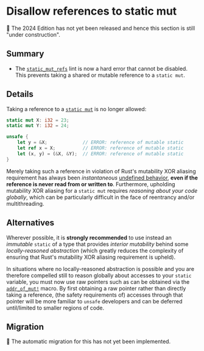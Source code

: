 # Disallow references to static mut

🚧 The 2024 Edition has not yet been released and hence this section is still "under construction".

## Summary

- The [`static_mut_refs`] lint is now a hard error that cannot be disabled.
  This prevents taking a shared or mutable reference to a `static mut`.

[`static_mut_refs`]: ../../rustc/lints/listing/warn-by-default.html#static-mut-refs

## Details

Taking a reference to a [`static mut`] is no longer allowed:

<!-- edition2024,E0796 -->
```rust
static mut X: i32 = 23;
static mut Y: i32 = 24;

unsafe {
    let y = &X;             // ERROR: reference of mutable static
    let ref x = X;          // ERROR: reference of mutable static
    let (x, y) = (&X, &Y);  // ERROR: reference of mutable static
}
```

Merely taking such a reference in violation of Rust's mutability XOR aliasing requirement has always been *instantaneous* [undefined behavior], **even if the reference is never read from or written to**.  Furthermore, upholding mutability XOR aliasing for a `static mut` requires *reasoning about your code globally*, which can be particularly difficult in the face of reentrancy and/or multithreading.

## Alternatives

Wherever possible, it is **strongly recommended** to use instead an *immutable* `static` of a type that provides *interior mutability* behind some *locally-reasoned abstraction* (which greatly reduces the complexity of ensuring that Rust's mutability XOR aliasing requirement is upheld).

In situations where no locally-reasoned abstraction is possible and you are therefore compelled still to reason globally about accesses to your `static` variable, you must now use raw pointers such as can be obtained via the [`addr_of_mut!`] macro.  By first obtaining a raw pointer rather than directly taking a reference, (the safety requirements of) accesses through that pointer will be more familiar to `unsafe` developers and can be deferred until/limited to smaller regions of code.

[Undefined Behavior]: ../../reference/behavior-considered-undefined.html
[`static mut`]: ../../reference/items/static-items.html#mutable-statics
[`addr_of_mut!`]: https://docs.rust-lang.org/core/ptr/macro.addr_of_mut.html

## Migration

🚧 The automatic migration for this has not yet been implemented.

<!-- TODO: Discuss alternatives around rewriting your code. -->
